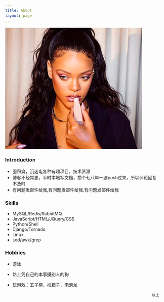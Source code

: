 ```yaml
---
title: About
layout: page
---
```

<!-- ![Profile Image]({{ site.url }}/{{ site.picture }}) -->
<p><img src="/assets/images/profile_about.jpg" alt="Profile About Image"></p>


### Introduction
- 囤积癖，沉迷屯各种有趣项目，技术资源
- 博客不经常更，平时本地写文档，攒个七八年一波push过来，所以评论回复不及时
- 有问题发邮件给我,有问题发邮件给我,有问题发邮件给我


### Skills
- MySQL/Redis/RabbitMQ
- JavaScript/HTML/JQuery/CSS
- Python/Shell
- Django/Tornado
- Linux
- sed/awk/grep



### Hobbies
- 游泳
- 路上凭自己的本事摸别人的狗
- 玩游戏：五子棋，推箱子，泡泡龙


 																	 以上
